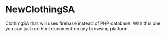 # NewClothingSA
ClothingSA that will uses firebase instead of PHP database.
With this one you can just run html document on any browsing platform.
